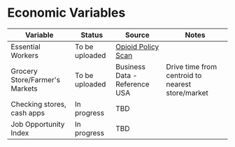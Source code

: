 # Economic Variables

| Variable  | Status | Source  | Notes |
| ------------- | ------------- | ------------- | ----- |
| Essential Workers  | To be uploaded | [Opioid Policy Scan](https://github.com/GeoDaCenter/opioid-policy-scan/blob/master/data_final/metadata/Job_Categories_byOccupation_2018.md)  | 
| Grocery Store/Farmer's Markets  | To be uploaded  | Business Data - Reference USA | Drive time from centroid to nearest store/market | 
| Checking stores, cash apps | In progress  | TBD  | 
| Job Opportunity Index | In progress  | TBD  | 
